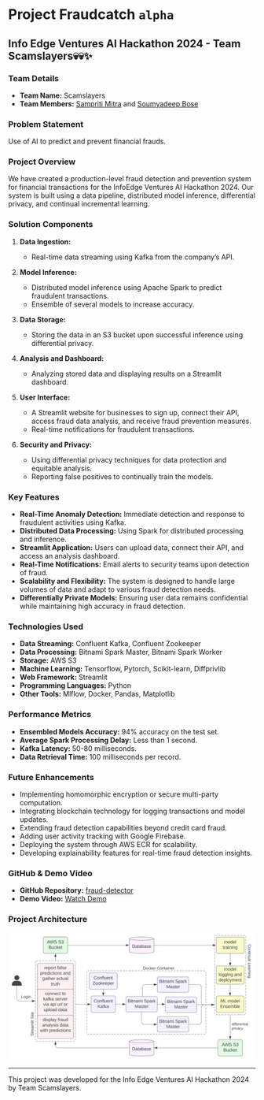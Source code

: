 # Project Fraudcatch `alpha`

## Info Edge Ventures AI Hackathon 2024 - Team Scamslayers💀💀✨

### Team Details
- **Team Name:** Scamslayers
- **Team Members:** [Sampriti Mitra](https://github.com/Sampriti03) and [Soumyadeep Bose](https://github.com/soumyadeepbose)

### Problem Statement
Use of AI to predict and prevent financial frauds.

### Project Overview
We have created a production-level fraud detection and prevention system for financial transactions for the InfoEdge Ventures AI Hackathon 2024. Our system is built using a data pipeline, distributed model inference, differential privacy, and continual incremental learning.

### Solution Components
1. **Data Ingestion:**
   - Real-time data streaming using Kafka from the company’s API.
   
2. **Model Inference:**
   - Distributed model inference using Apache Spark to predict fraudulent transactions.
   - Ensemble of several models to increase accuracy.
   
3. **Data Storage:**
   - Storing the data in an S3 bucket upon successful inference using differential privacy.
   
4. **Analysis and Dashboard:**
   - Analyzing stored data and displaying results on a Streamlit dashboard.
   
5. **User Interface:**
   - A Streamlit website for businesses to sign up, connect their API, access fraud data analysis, and receive fraud prevention measures.
   - Real-time notifications for fraudulent transactions.
   
6. **Security and Privacy:**
   - Using differential privacy techniques for data protection and equitable analysis.
   - Reporting false positives to continually train the models.

### Key Features
- **Real-Time Anomaly Detection:** Immediate detection and response to fraudulent activities using Kafka.
- **Distributed Data Processing:** Using Spark for distributed processing and inference.
- **Streamlit Application:** Users can upload data, connect their API, and access an analysis dashboard.
- **Real-Time Notifications:** Email alerts to security teams upon detection of fraud.
- **Scalability and Flexibility:** The system is designed to handle large volumes of data and adapt to various fraud detection needs.
- **Differentially Private Models:** Ensuring user data remains confidential while maintaining high accuracy in fraud detection.

### Technologies Used
- **Data Streaming:** Confluent Kafka, Confluent Zookeeper
- **Data Processing:** Bitnami Spark Master, Bitnami Spark Worker
- **Storage:** AWS S3
- **Machine Learning:** Tensorflow, Pytorch, Scikit-learn, Diffprivlib
- **Web Framework:** Streamlit
- **Programming Languages:** Python
- **Other Tools:** Mlflow, Docker, Pandas, Matplotlib

### Performance Metrics
- **Ensembled Models Accuracy:** 94% accuracy on the test set.
- **Average Spark Processing Delay:** Less than 1 second.
- **Kafka Latency:** 50-80 milliseconds.
- **Data Retrieval Time:** 100 milliseconds per record.

### Future Enhancements
- Implementing homomorphic encryption or secure multi-party computation.
- Integrating blockchain technology for logging transactions and model updates.
- Extending fraud detection capabilities beyond credit card fraud.
- Adding user activity tracking with Google Firebase.
- Deploying the system through AWS ECR for scalability.
- Developing explainability features for real-time fraud detection insights.

### GitHub & Demo Video
- **GitHub Repository:** [fraud-detector](https://github.com/soumyadeepbose/fraud-detector)
- **Demo Video:** [Watch Demo](https://drive.google.com/file/d/1izJ7p9-Au0fZBDVPAhrIiRB8sdAkQ1no/view?usp=sharing)

### Project Architecture
![Architecture Diagram](website/images/Project_FraudCatch_Alpha.svg)

---

This project was developed for the Info Edge Ventures AI Hackathon 2024 by Team Scamslayers.
